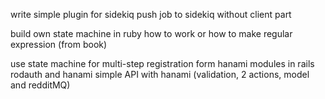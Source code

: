 write simple plugin for sidekiq
push job to sidekiq without client part

build own state machine in ruby
how to work or how to make regular expression (from book)

use state machine for multi-step registration form
hanami modules in rails
rodauth and hanami
simple API with hanami (validation, 2 actions, model and redditMQ)

